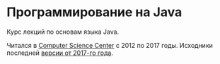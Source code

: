 # Программирование на Java

Курс лекций по основам языка Java.

Читался в [Computer Science Center](https://compscicenter.ru/) с 2012 по 2017 годы.
Исходники последней [версии от 2017-го года](https://compscicenter.ru/courses/java/2017-autumn/).
